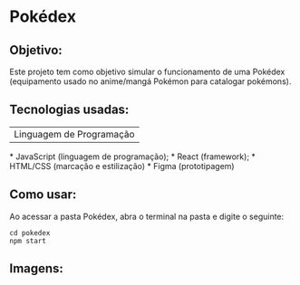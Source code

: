 # Pokédex

## Objetivo:

Este projeto tem como objetivo simular o funcionamento de uma Pokédex (equipamento usado no anime/mangá Pokémon para catalogar pokémons).

## Tecnologias usadas:

<table>
 <tr>
  <td>Linguagem de Programação</td>
 </tr>
</table>
 * JavaScript (linguagem de programação);
 * React (framework);
 * HTML/CSS (marcação e estilização)
 * Figma (prototipagem)

## Como usar:

Ao acessar a pasta Pokédex, abra o terminal na pasta e digite o seguinte:
 ```
 cd pokedex
 npm start
```

## Imagens:


